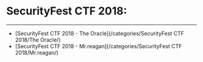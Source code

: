 # SecurityFest CTF 2018:
**********

* [SecurityFest CTF 2018 - The Oracle](/categories/SecurityFest CTF 2018/The Oracle/)  
* [SecurityFest CTF 2018 - Mr.reagan](/categories/SecurityFest CTF 2018/Mr.reagan/)
